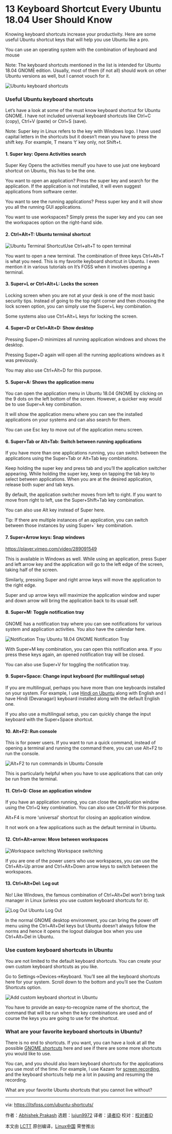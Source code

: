 13 Keyboard Shortcut Every Ubuntu 18.04 User Should Know
======
Knowing keyboard shortcuts increase your productivity. Here are some useful Ubuntu shortcut keys that will help you use Ubuntu like a pro.

You can use an operating system with the combination of keyboard and mouse

Note: The keyboard shortcuts mentioned in the list is intended for Ubuntu 18.04 GNOME edition. Usually, most of them (if not all) should work on other Ubuntu versions as well, but I cannot vouch for it.

![Ubuntu keyboard shortcuts][1]

### Useful Ubuntu keyboard shortcuts

Let’s have a look at some of the must know keyboard shortcut for Ubuntu GNOME. I have not included universal keyboard shortcuts like Ctrl+C (copy), Ctrl+V (paste) or Ctrl+S (save).

Note: Super key in Linux refers to the key with Windows logo. I have used capital letters in the shortcuts but it doesn’t mean you have to press the shift key. For example, T means ‘t’ key only, not Shift+t.

#### 1\. Super key: Opens Activities search

Super Key Opens the activities menuIf you have to use just one keyboard shortcut on Ubuntu, this has to be the one.

You want to open an application? Press the super key and search for the application. If the application is not installed, it will even suggest applications from software center.

You want to see the running applications? Press super key and it will show you all the running GUI applications.

You want to use workspaces? Simply press the super key and you can see the workspaces option on the right-hand side.

#### 2\. Ctrl+Alt+T: Ubuntu terminal shortcut

![Ubuntu Terminal Shortcut][2]Use Ctrl+alt+T to open terminal

You want to open a new terminal. The combination of three keys Ctrl+Alt+T is what you need. This is my favorite keyboard shortcut in Ubuntu. I even mention it in various tutorials on It’s FOSS when it involves opening a terminal.

#### 3\. Super+L or Ctrl+Alt+L: Locks the screen

Locking screen when you are not at your desk is one of the most basic security tips. Instead of going to the top right corner and then choosing the lock screen option, you can simply use the Super+L key combination.

Some systems also use Ctrl+Alt+L keys for locking the screen.

#### 4\. Super+D or Ctrl+Alt+D: Show desktop

Pressing Super+D minimizes all running application windows and shows the desktop.

Pressing Super+D again will open all the running applications windows as it was previously.

You may also use Ctrl+Alt+D for this purpose.

#### 5\. Super+A: Shows the application menu

You can open the application menu in Ubuntu 18.04 GNOME by clicking on the 9 dots on the left bottom of the screen. However, a quicker way would be to use Super+A key combination.

It will show the application menu where you can see the installed applications on your systems and can also search for them.

You can use Esc key to move out of the application menu screen.

#### 6\. Super+Tab or Alt+Tab: Switch between running applications

If you have more than one applications running, you can switch between the applications using the Super+Tab or Alt+Tab key combinations.

Keep holding the super key and press tab and you’ll the application switcher appearing. While holding the super key, keep on tapping the tab key to select between applications. When you are at the desired application, release both super and tab keys.

By default, the application switcher moves from left to right. If you want to move from right to left, use the Super+Shift+Tab key combination.

You can also use Alt key instead of Super here.

Tip: If there are multiple instances of an application, you can switch between those instances by using Super+` key combination.

#### 7\. Super+Arrow keys: Snap windows

<https://player.vimeo.com/video/289091549>

This is available in Windows as well. While using an application, press Super and left arrow key and the application will go to the left edge of the screen, taking half of the screen.

Similarly, pressing Super and right arrow keys will move the application to the right edge.

Super and up arrow keys will maximize the application window and super and down arrow will bring the application back to its usual self.

#### 8\. Super+M: Toggle notification tray

GNOME has a notification tray where you can see notifications for various system and application activities. You also have the calendar here.

![Notification Tray Ubuntu 18.04 GNOME][3]
Notification Tray

With Super+M key combination, you can open this notification area. If you press these keys again, an opened notification tray will be closed.

You can also use Super+V for toggling the notification tray.

#### 9\. Super+Space: Change input keyboard (for multilingual setup)

If you are multilingual, perhaps you have more than one keyboards installed on your system. For example, I use [Hindi on Ubuntu][4] along with English and I have Hindi (Devanagari) keyboard installed along with the default English one.

If you also use a multilingual setup, you can quickly change the input keyboard with the Super+Space shortcut.

#### 10\. Alt+F2: Run console

This is for power users. If you want to run a quick command, instead of opening a terminal and running the command there, you can use Alt+F2 to run the console.

![Alt+F2 to run commands in Ubuntu][5]
Console

This is particularly helpful when you have to use applications that can only be run from the terminal.

#### 11\. Ctrl+Q: Close an application window

If you have an application running, you can close the application window using the Ctrl+Q key combination. You can also use Ctrl+W for this purpose.

Alt+F4 is more ‘universal’ shortcut for closing an application window.

It not work on a few applications such as the default terminal in Ubuntu.

#### 12\. Ctrl+Alt+arrow: Move between workspaces

![Workspace switching][6]
Workspace switching

If you are one of the power users who use workspaces, you can use the Ctrl+Alt+Up arrow and Ctrl+Alt+Down arrow keys to switch between the workspaces.

#### 13\. Ctrl+Alt+Del: Log out

No! Like Windows, the famous combination of Ctrl+Alt+Del won’t bring task manager in Linux (unless you use custom keyboard shortcuts for it).

![Log Out Ubuntu][7]
Log Out

In the normal GNOME desktop environment, you can bring the power off menu using the Ctrl+Alt+Del keys but Ubuntu doesn’t always follow the norms and hence it opens the logout dialogue box when you use Ctrl+Alt+Del in Ubuntu.

### Use custom keyboard shortcuts in Ubuntu

You are not limited to the default keyboard shortcuts. You can create your own custom keyboard shortcuts as you like.

Go to Settings->Devices->Keyboard. You’ll see all the keyboard shortcuts here for your system. Scroll down to the bottom and you’ll see the Custom Shortcuts option.

![Add custom keyboard shortcut in Ubuntu][8]

You have to provide an easy-to-recognize name of the shortcut, the command that will be run when the key combinations are used and of course the keys you are going to use for the shortcut.

### What are your favorite keyboard shortcuts in Ubuntu?

There is no end to shortcuts. If you want, you can have a look at all the possible [GNOME shortcuts][9] here and see if there are some more shortcuts you would like to use.

You can, and you should also learn keyboard shortcuts for the applications you use most of the time. For example, I use Kazam for [screen recording][10], and the keyboard shortcuts help me a lot in pausing and resuming the recording.

What are your favorite Ubuntu shortcuts that you cannot live without?

--------------------------------------------------------------------------------

via: https://itsfoss.com/ubuntu-shortcuts/

作者：[Abhishek Prakash][a]
选题：[lujun9972](https://github.com/lujun9972)
译者：[译者ID](https://github.com/译者ID)
校对：[校对者ID](https://github.com/校对者ID)

本文由 [LCTT](https://github.com/LCTT/TranslateProject) 原创编译，[Linux中国](https://linux.cn/) 荣誉推出

[a]: https://itsfoss.com/author/abhishek/
[1]: https://4bds6hergc-flywheel.netdna-ssl.com/wp-content/uploads/2018/09/ubuntu-keyboard-shortcuts.jpeg
[2]: https://4bds6hergc-flywheel.netdna-ssl.com/wp-content/uploads/2018/09/ubuntu-terminal-shortcut.jpg
[3]: https://4bds6hergc-flywheel.netdna-ssl.com/wp-content/uploads/2018/09/notification-tray-ubuntu-gnome.jpeg
[4]: https://itsfoss.com/type-indian-languages-ubuntu/
[5]: https://4bds6hergc-flywheel.netdna-ssl.com/wp-content/uploads/2018/09/console-alt-f2-ubuntu-gnome.jpeg
[6]: https://4bds6hergc-flywheel.netdna-ssl.com/wp-content/uploads/2018/09/workspace-switcher-ubuntu.png
[7]: https://4bds6hergc-flywheel.netdna-ssl.com/wp-content/uploads/2018/09/log-out-ubuntu.jpeg
[8]: https://4bds6hergc-flywheel.netdna-ssl.com/wp-content/uploads/2018/09/custom-keyboard-shortcut.jpg
[9]: https://wiki.gnome.org/Design/OS/KeyboardShortcuts
[10]: https://itsfoss.com/best-linux-screen-recorders/
